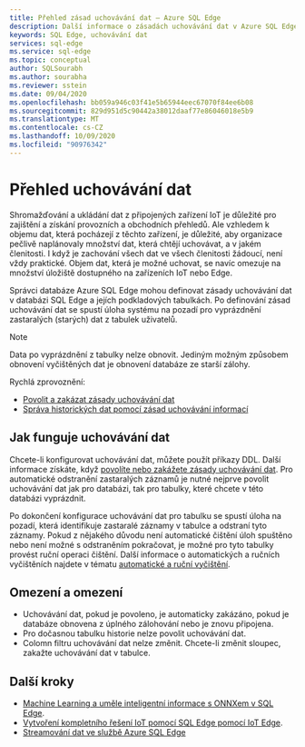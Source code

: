 ```yaml
---
title: Přehled zásad uchovávání dat – Azure SQL Edge
description: Další informace o zásadách uchovávání dat v Azure SQL Edge
keywords: SQL Edge, uchovávání dat
services: sql-edge
ms.service: sql-edge
ms.topic: conceptual
author: SQLSourabh
ms.author: sourabha
ms.reviewer: sstein
ms.date: 09/04/2020
ms.openlocfilehash: bb059a946c03f41e5b65944eec67070f84ee6b08
ms.sourcegitcommit: 829d951d5c90442a38012daaf77e86046018e5b9
ms.translationtype: MT
ms.contentlocale: cs-CZ
ms.lasthandoff: 10/09/2020
ms.locfileid: "90976342"
---
```

# <a name="data-retention-overview"></a>Přehled uchovávání dat

Shromažďování a ukládání dat z připojených zařízení IoT je důležité pro zajištění a získání provozních a obchodních přehledů. Ale vzhledem k objemu dat, která pocházejí z těchto zařízení, je důležité, aby organizace pečlivě naplánovaly množství dat, která chtějí uchovávat, a v jakém členitosti. I když je zachování všech dat ve všech členitosti žádoucí, není vždy praktické. Objem dat, která je možné uchovat, se navíc omezuje na množství úložiště dostupného na zařízeních IoT nebo Edge. 

Správci databáze Azure SQL Edge mohou definovat zásady uchovávání dat v databázi SQL Edge a jejích podkladových tabulkách. Po definování zásad uchovávání dat se spustí úloha systému na pozadí pro vyprázdnění zastaralých (starých) dat z tabulek uživatelů. 

> [!Note]
> Data po vyprázdnění z tabulky nelze obnovit. Jediným možným způsobem obnovení vyčištěných dat je obnovení databáze ze starší zálohy.

Rychlá zprovoznění:

- [Povolit a zakázat zásady uchovávání dat](data-retention-enable-disable.md)
- [Správa historických dat pomocí zásad uchovávání informací](data-retention-cleanup.md)

## <a name="how-data-retention-works"></a>Jak funguje uchovávání dat

Chcete-li konfigurovat uchovávání dat, můžete použít příkazy DDL. Další informace získáte, když [povolíte nebo zakážete zásady uchovávání dat](data-retention-enable-disable.md). Pro automatické odstranění zastaralých záznamů je nutné nejprve povolit uchovávání dat jak pro databázi, tak pro tabulky, které chcete v této databázi vyprázdnit. 

Po dokončení konfigurace uchovávání dat pro tabulku se spustí úloha na pozadí, která identifikuje zastaralé záznamy v tabulce a odstraní tyto záznamy. Pokud z nějakého důvodu není automatické čištění úloh spuštěno nebo není možné s odstraněním pokračovat, je možné pro tyto tabulky provést ruční operaci čištění. Další informace o automatických a ručních vyčištěních najdete v tématu [automatické a ruční vyčištění](data-retention-cleanup.md).

## <a name="limitations-and-restrictions"></a>Omezení a omezení

- Uchovávání dat, pokud je povoleno, je automaticky zakázáno, pokud je databáze obnovena z úplného zálohování nebo je znovu připojena. 
- Pro dočasnou tabulku historie nelze povolit uchovávání dat.
- Colomn filtru uchovávání dat nelze změnit. Chcete-li změnit sloupec, zakažte uchovávání dat v tabulce.  

## <a name="next-steps"></a>Další kroky

- [Machine Learning a uměle inteligentní informace s ONNXem v SQL Edge](onnx-overview.md).
- [Vytvoření kompletního řešení IoT pomocí SQL Edge pomocí IoT Edge](tutorial-deploy-azure-resources.md).
- [Streamování dat ve službě Azure SQL Edge](stream-data.md)
